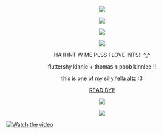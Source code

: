 <p align="center">
  <img src="https://64.media.tumblr.com/ad0d8548aa9bf335dd10ecb9a530a1e1/fbe4122b9f966813-b8/s2048x3072/a84d3ca47d9dca49ea50aec9c2da27b88d4c8b7d.pnj" />
</p>

<p align="center">
  <img src="https://64.media.tumblr.com/c8f694a4451bc07bbbb34042e899fb8f/8c64b4d1fdce8f50-41/s250x400/12563807c0f176aa24cf89d430c6f49278d996f5.gifv" />
</p>


</p>

<p align="center">
  <img src="https://img1.picmix.com/output/stamp/normal/2/0/0/0/2670002_de9f2.gif" />
</p>


<p align="center">
  <img src="https://media.tenor.com/AyzaQMiULFQAAAAM/fluttershy-gir.gif" />
</p>

<p align="center"> 
  HAIII INT W ME PLSS I LOVE INTS!! ^_^
<p align="center"> 
  fluttershy kinnie + thomas n poob kinniee !!
<p align="center"> 
  this is one of my silly fella altz :3
<p align="center">
  <a href="https://rentry.co/skibidijohn" target="_blank">READ BYI!</a>
</p>


<p align="center">
  <img src="https://trixielulamoon.com/assets/images/image13.gif?v=ca607668" />
</p>

<p align="center">
  <img src="https://64.media.tumblr.com/b7fd46cfb6879d6bc9f537da02243da5/fbe4122b9f966813-83/s2048x3072/0878e433a293eaf0f81cff9367b093297c4c133b.pnj" />
</p>


[![Watch the video](https://i.ytimg.com/vi/CNPdO5TZ1DQ/hq720.jpg?sqp=-oaymwEnCNAFEJQDSFryq4qpAxkIARUAAIhCGAHYAQHiAQoIGBACGAY4AUAB&rs=AOn4CLD3cDM2KIi4P42XZ2pG8e6bwmAfYw)](https://www.youtube.com/watch?v=CNPdO5TZ1DQ&list=RDCNPdO5TZ1DQ&start_radio=1)
<!--
**partypuppy/partypuppy** is a ✨ _special_ ✨ repository because its `README.md` (this file) appears on your GitHub profile.

Here are some ideas to get you started:

- 🔭 I’m currently working on ...
- 🌱 I’m currently learning ...
- 👯 I’m looking to collaborate on ...
- 🤔 I’m looking for help with ...
- 💬 Ask me about ...
- 📫 How to reach me: ...
- 😄 Pronouns: ...
- ⚡ Fun fact: ...
-->
